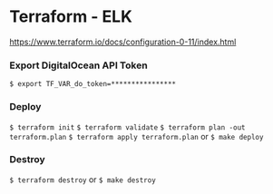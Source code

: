 # Terraform - ELK
https://www.terraform.io/docs/configuration-0-11/index.html

### Export DigitalOcean API Token
`$ export TF_VAR_do_token=****************`

### Deploy
`$ terraform init`
`$ terraform validate`
`$ terraform plan -out terraform.plan`
`$ terraform apply terraform.plan`
or
`$ make deploy`

### Destroy
`$ terraform destroy`
or
`$ make destroy`
